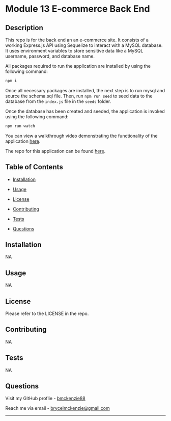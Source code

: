 
# Module 13 E-commerce Back End


## Description

This repo is for the back end an an e-commerce site. It consists of a working Express.js API using Sequelize to interact with a MySQL database. It uses environment variables to store sensitive data like a MySQL username, password, and database name.

All packages required to run the application are installed by using the following command:


```bash
npm i
```

Once all necessary packages are installed, the next step is to run mysql and source the schema.sql file. Then, run `npm run seed` to seed data to the database from the `index.js` file in the `seeds` folder.

Once the database has been created and seeded, the application is invoked using the following command:


```bash
npm run watch
```


You can view a walkthrough video demonstrating the functionality of the application [here](https://www.youtube.com/watch?v=rgXRA-hVrGY).


The repo for this application can be found [here](https://github.com/bmckenzie88/13-module-challenge-studious-lamp).

## Table of Contents

- [Installation](#installation)

- [Usage](#usage)

- [License](#license)

- [Contributing](#contributing)

- [Tests](#tests)

- [Questions](#questions)


## Installation

NA

## Usage

NA

## License

Please refer to the LICENSE in the repo.

## Contributing

NA

## Tests

NA

## Questions

Visit my GitHub proflie - [bmckenzie88](https://github.com/bmckenzie88)


Reach me via email - [brycelmckenzie@gmail.com](mailto:brycelmckenzie@gmail.com)


---
